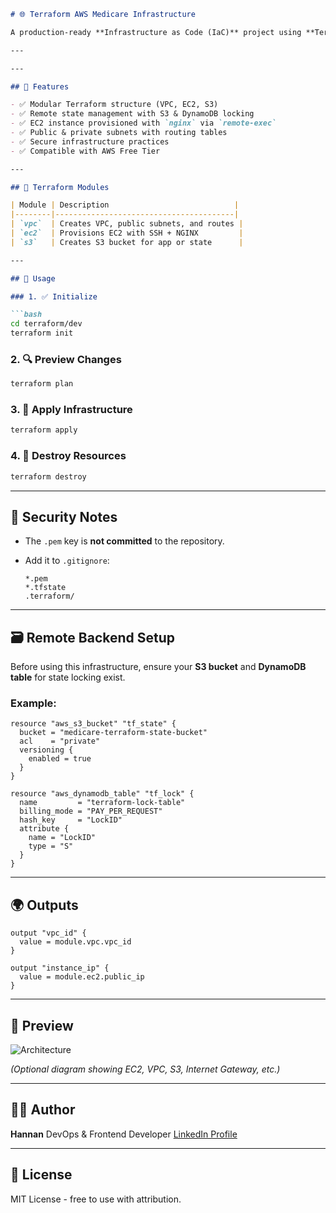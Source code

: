 
```markdown
# 🌐 Terraform AWS Medicare Infrastructure

A production-ready **Infrastructure as Code (IaC)** project using **Terraform** to provision scalable AWS infrastructure for the **MediCare web application**. This setup includes **VPC**, **EC2**, **S3**, and remote state management using **S3 + DynamoDB**.

---

---

## 🚀 Features

- ✅ Modular Terraform structure (VPC, EC2, S3)
- ✅ Remote state management with S3 & DynamoDB locking
- ✅ EC2 instance provisioned with `nginx` via `remote-exec`
- ✅ Public & private subnets with routing tables
- ✅ Secure infrastructure practices
- ✅ Compatible with AWS Free Tier

---

## 🧩 Terraform Modules

| Module | Description                            |
|--------|----------------------------------------|
| `vpc`  | Creates VPC, public subnets, and routes |
| `ec2`  | Provisions EC2 with SSH + NGINX         |
| `s3`   | Creates S3 bucket for app or state      |

---

## 🔧 Usage

### 1. ✅ Initialize

```bash
cd terraform/dev
terraform init
````

### 2. 🔍 Preview Changes

```bash
terraform plan
```

### 3. 🚀 Apply Infrastructure

```bash
terraform apply
```

### 4. 🧨 Destroy Resources

```bash
terraform destroy
```

---

## 🔐 Security Notes

* The `.pem` key is **not committed** to the repository.
* Add it to `.gitignore`:

  ```
  *.pem
  *.tfstate
  .terraform/
  ```

---

## 🗃️ Remote Backend Setup

Before using this infrastructure, ensure your **S3 bucket** and **DynamoDB table** for state locking exist.

### Example:

```hcl
resource "aws_s3_bucket" "tf_state" {
  bucket = "medicare-terraform-state-bucket"
  acl    = "private"
  versioning {
    enabled = true
  }
}

resource "aws_dynamodb_table" "tf_lock" {
  name         = "terraform-lock-table"
  billing_mode = "PAY_PER_REQUEST"
  hash_key     = "LockID"
  attribute {
    name = "LockID"
    type = "S"
  }
}
```

---

## 🌍 Outputs

```hcl
output "vpc_id" {
  value = module.vpc.vpc_id
}

output "instance_ip" {
  value = module.ec2.public_ip
}
```

---

## 📸 Preview

![Architecture](https://raw.githubusercontent.com/yourusername/yourrepo/main/infra-architecture.png)

*(Optional diagram showing EC2, VPC, S3, Internet Gateway, etc.)*

---

## 👨‍💻 Author

**Hannan**
DevOps & Frontend Developer
[LinkedIn Profile]([https://linkedin.com/in/your-profile](https://www.linkedin.com/in/hannanahmed100/))

---

## 📜 License

MIT License - free to use with attribution.

```


```
